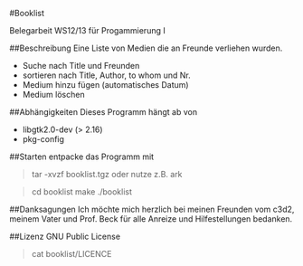 #Booklist

Belegarbeit WS12/13 für Progammierung I

##Beschreibung
Eine Liste von Medien die an Freunde verliehen wurden.
* Suche nach Title und Freunden
* sortieren nach Title, Author, to whom und Nr.
* Medium hinzu fügen (automatisches Datum)
* Medium löschen

##Abhängigkeiten
Dieses Programm hängt ab von
* libgtk2.0-dev (> 2.16)
* pkg-config

##Starten
entpacke das Programm mit
> tar -xvzf booklist.tgz
oder nutze z.B. ark

> cd booklist
> make
> ./booklist

##Danksagungen
Ich möchte mich herzlich bei meinen Freunden vom c3d2, meinem Vater und
Prof. Beck für alle Anreize und Hilfestellungen bedanken.

##Lizenz
GNU Public License
> cat booklist/LICENCE
